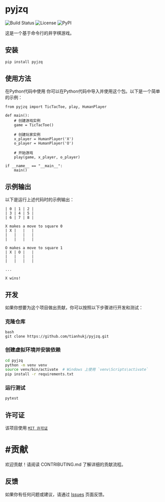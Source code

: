 # pyjzq

![Build Status](https://github.com/tianhukj/pyjzq/actions/workflows/python-package.yml/badge.svg)
![License](https://img.shields.io/github/license/tianhukj/pyjzq)
![PyPI](https://img.shields.io/pypi/v/pyjzq)

这是一个基于命令行的井字棋游戏。

## 安装

```bash
pip install pyjzq
```

## 使用方法
在Python代码中使用
你可以在Python代码中导入并使用这个包。以下是一个简单的示例：

```
from pyjzq import TicTacToe, play, HumanPlayer

def main():
    # 创建游戏实例
    game = TicTacToe()

    # 创建玩家实例
    x_player = HumanPlayer('X')
    o_player = HumanPlayer('O')

    # 开始游戏
    play(game, x_player, o_player)

if __name__ == "__main__":
    main()
```

## 示例输出
以下是运行上述代码时的示例输出：

```
| 0 | 1 | 2 |
| 3 | 4 | 5 |
| 6 | 7 | 8 |

X makes a move to square 0
| X |   |   |
|   |   |   |
|   |   |   |

O makes a move to square 1
| X | O |   |
|   |   |   |
|   |   |   |

...

X wins!
```


## 开发
如果你想要为这个项目做出贡献，你可以按照以下步骤进行开发和测试：

### 克隆仓库
```
bash
git clone https://github.com/tianhukj/pyjzq.git
```
### 创建虚拟环境并安装依赖
```bash
cd pyjzq
python -m venv venv
source venv/bin/activate  # Windows 上使用 `venv\Scripts\activate`
pip install -r requirements.txt
```

### 运行测试
```bash
pytest
```

## 许可证
该项目使用 [`MIT 许可证`](LICENSE)

# #贡献
欢迎贡献！请阅读 CONTRIBUTING.md 了解详细的贡献流程。

## 反馈
如果你有任何问题或建议，请通过 [Issues](https://github.com/tianhukj/pyjzq/issues) 页面反馈。
